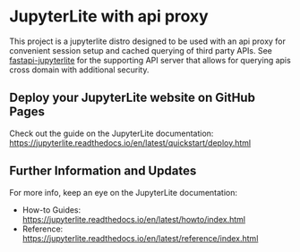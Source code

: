 # JupyterLite with api proxy

This project is a jupyterlite distro designed to be used with an api proxy for convenient session setup and cached querying of third party APIs. See [fastapi-jupyterlite](https://github.com/wagov/fastapi-jupyterlite) for the supporting API server that allows for querying apis cross domain with additional security.

## Deploy your JupyterLite website on GitHub Pages

Check out the guide on the JupyterLite documentation: https://jupyterlite.readthedocs.io/en/latest/quickstart/deploy.html

## Further Information and Updates

For more info, keep an eye on the JupyterLite documentation:

- How-to Guides: https://jupyterlite.readthedocs.io/en/latest/howto/index.html
- Reference: https://jupyterlite.readthedocs.io/en/latest/reference/index.html
